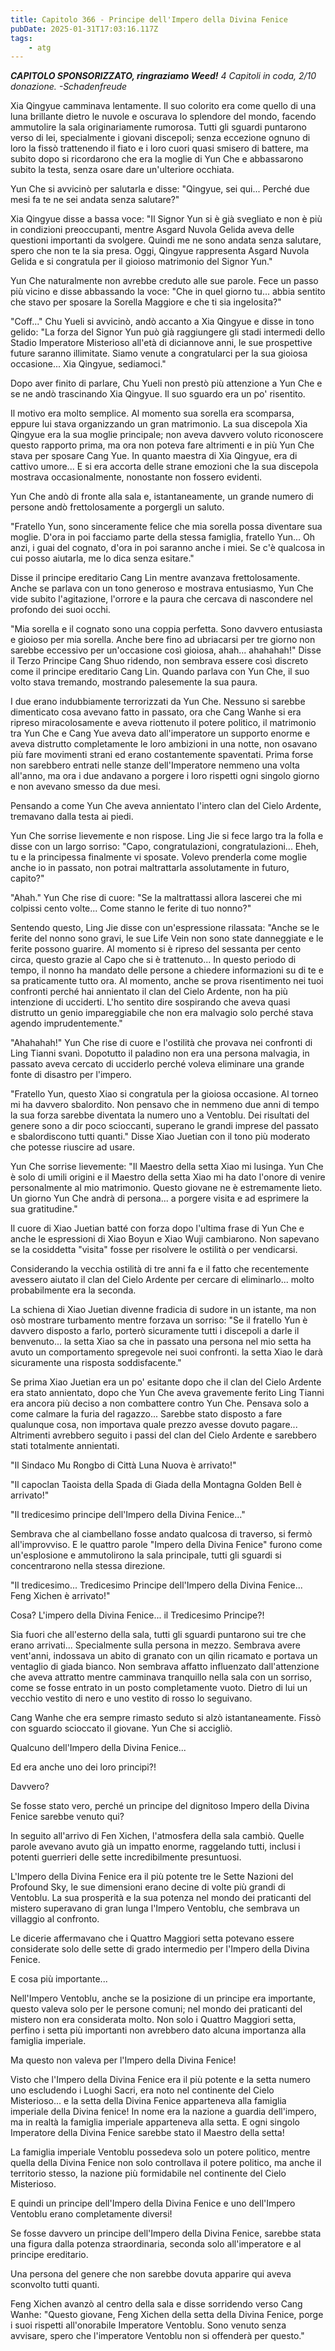 ```yaml
---
title: Capitolo 366 - Principe dell'Impero della Divina Fenice
pubDate: 2025-01-31T17:03:16.117Z
tags:
    - atg
---
```



<em><strong>CAPITOLO SPONSORIZZATO, ringraziamo Weed!</strong>
4 Capitoli in coda, 2/10 donazione.</em>
<em>-Schadenfreude</em>


Xia Qingyue camminava lentamente. Il suo colorito era come quello di una luna brillante dietro le nuvole e oscurava lo splendore del mondo, facendo ammutolire la sala originariamente rumorosa. Tutti gli sguardi puntarono verso di lei, specialmente i giovani discepoli; senza eccezione ognuno di loro la fissò trattenendo il fiato e i loro cuori quasi smisero di battere, ma subito dopo si ricordarono che era la moglie di Yun Che e abbassarono subito la testa, senza osare dare un'ulteriore occhiata.


Yun Che si avvicinò per salutarla e disse: "Qingyue, sei qui... Perché due mesi fa te ne sei andata senza salutare?"


Xia Qingyue disse a bassa voce: "Il Signor Yun si è già svegliato e non è più in condizioni preoccupanti, mentre Asgard Nuvola Gelida aveva delle questioni importanti da svolgere. Quindi me ne sono andata senza salutare, spero che non te la sia presa.
Oggi, Qingyue rappresenta Asgard Nuvola Gelida e si congratula per il gioioso matrimonio del Signor Yun."


Yun Che naturalmente non avrebbe creduto alle sue parole. Fece un passo più vicino e disse abbassando la voce: "Che in quel giorno tu... abbia sentito che stavo per sposare la Sorella Maggiore e che ti sia ingelosita?"


"Coff..." Chu Yueli si avvicinò, andò accanto a Xia Qingyue e disse in tono gelido: "La forza del Signor Yun può già raggiungere gli stadi intermedi dello Stadio Imperatore Misterioso all'età di diciannove anni, le sue prospettive future saranno illimitate. Siamo venute a congratularci per la sua gioiosa occasione... Xia Qingyue, sediamoci."


Dopo aver finito di parlare, Chu Yueli non prestò più attenzione a Yun Che e se ne andò trascinando Xia Qingyue. Il suo sguardo era un po' risentito.


Il motivo era molto semplice. Al momento sua sorella era scomparsa, eppure lui stava organizzando un gran matrimonio. La sua discepola Xia Qingyue era la sua moglie principale; non aveva davvero voluto riconoscere questo rapporto prima, ma ora non poteva fare altrimenti e in più Yun Che stava per sposare Cang Yue. In quanto maestra di Xia Qingyue, era di cattivo umore... E si era accorta delle strane emozioni che la sua discepola mostrava occasionalmente, nonostante non fossero evidenti.


Yun Che andò di fronte alla sala e, istantaneamente, un grande numero di persone andò frettolosamente a porgergli un saluto.


"Fratello Yun, sono sinceramente felice che mia sorella possa diventare sua moglie. D'ora in poi facciamo parte della stessa famiglia, fratello Yun... Oh anzi, i guai del cognato, d'ora in poi saranno anche i miei. Se c'è qualcosa in cui posso aiutarla, me lo dica senza esitare."


Disse il principe ereditario Cang Lin mentre avanzava frettolosamente. Anche se parlava con un tono generoso e mostrava entusiasmo, Yun Che vide subito l'agitazione, l'orrore e la paura che cercava di nascondere nel profondo dei suoi occhi.


"Mia sorella e il cognato sono una coppia perfetta. Sono davvero entusiasta e gioioso per mia sorella.
Anche bere fino ad ubriacarsi per tre giorno non sarebbe eccessivo per un'occasione così gioiosa, ahah... ahahahah!" Disse il Terzo Principe Cang Shuo ridendo, non sembrava essere così discreto come il principe ereditario Cang Lin. Quando parlava con Yun Che, il suo volto stava tremando, mostrando palesemente la sua paura.


I due erano indubbiamente terrorizzati da Yun Che. Nessuno si sarebbe dimenticato cosa avevano fatto in passato, ora che Cang Wanhe si era ripreso miracolosamente e aveva riottenuto il potere politico, il matrimonio tra Yun Che e Cang Yue aveva dato all'imperatore un supporto enorme e aveva distrutto completamente le loro ambizioni in una notte, non osavano più fare movimenti strani ed erano costantemente spaventati.
Prima forse non sarebbero entrati nelle stanze dell'Imperatore nemmeno una volta all'anno, ma ora i due andavano a porgere i loro rispetti ogni singolo giorno e non avevano smesso da due mesi.


Pensando a come Yun Che aveva annientato l'intero clan del Cielo Ardente, tremavano dalla testa ai piedi.


Yun Che sorrise lievemente e non rispose. Ling Jie si fece largo tra la folla e disse con un largo sorriso: "Capo, congratulazioni, congratulazioni... Eheh, tu e la principessa finalmente vi sposate.
Volevo prenderla come moglie anche io in passato, non potrai maltrattarla assolutamente in futuro, capito?"


"Ahah." Yun Che rise di cuore: "Se la maltrattassi allora lascerei che mi colpissi cento volte... Come stanno le ferite di tuo nonno?"


Sentendo questo, Ling Jie disse con un'espressione rilassata: "Anche se le ferite del nonno sono gravi, le sue Life Vein non sono state danneggiate e le ferite possono guarire. Al momento si è ripreso del sessanta per cento circa, questo grazie al Capo che si è trattenuto... In questo periodo di tempo, il nonno ha mandato delle persone a chiedere informazioni su di te e sa praticamente tutto ora. Al momento, anche se prova risentimento nei tuoi confronti perché hai annientato il clan del Cielo Ardente, non ha più intenzione di ucciderti. L'ho sentito dire sospirando che aveva quasi distrutto un genio impareggiabile che non era malvagio solo perché stava agendo imprudentemente."


"Ahahahah!" Yun Che rise di cuore e l'ostilità che provava nei confronti di Ling Tianni svanì. Dopotutto il paladino non era una persona malvagia, in passato aveva cercato di ucciderlo perché voleva eliminare una grande fonte di disastro per l'impero.


"Fratello Yun, questo Xiao si congratula per la gioiosa occasione. Al torneo mi ha davvero sbalordito. Non pensavo che in nemmeno due anni di tempo la sua forza sarebbe diventata la numero uno a Ventoblu. Dei risultati del genere sono a dir poco scioccanti, superano le grandi imprese del passato e sbalordiscono tutti quanti." Disse Xiao Juetian con il tono più moderato che potesse riuscire ad usare.


Yun Che sorrise lievemente: "Il Maestro della setta Xiao mi lusinga. Yun Che è solo di umili origini e il Maestro della setta Xiao mi ha dato l'onore di venire personalmente al mio matrimonio. Questo giovane ne è estremamente lieto. Un giorno Yun Che andrà di persona... a porgere visita e ad esprimere la sua gratitudine."


Il cuore di Xiao Juetian batté con forza dopo l'ultima frase di Yun Che e anche le espressioni di Xiao Boyun e Xiao Wuji cambiarono. Non sapevano se la cosiddetta "visita" fosse per risolvere le ostilità o per vendicarsi.


Considerando la vecchia ostilità di tre anni fa e il fatto che recentemente avessero aiutato il clan del Cielo Ardente per cercare di eliminarlo... molto probabilmente era la seconda.


La schiena di Xiao Juetian divenne fradicia di sudore in un istante, ma non osò mostrare turbamento mentre forzava un sorriso: "Se il fratello Yun è davvero disposto a farlo, porterò sicuramente tutti i discepoli a darle il benvenuto... la setta Xiao sa che in passato una persona nel mio setta ha avuto un comportamento spregevole nei suoi confronti. la setta Xiao le darà sicuramente una risposta soddisfacente."


Se prima Xiao Juetian era un po' esitante dopo che il clan del Cielo Ardente era stato annientato, dopo che Yun Che aveva gravemente ferito Ling Tianni era ancora più deciso a non combattere contro Yun Che. Pensava solo a come calmare la furia del ragazzo... Sarebbe stato disposto a fare qualunque cosa, non importava quale prezzo avesse dovuto pagare... Altrimenti avrebbero seguito i passi del clan del Cielo Ardente e sarebbero stati totalmente annientati.


"Il Sindaco Mu Rongbo di Città Luna Nuova è arrivato!"


"Il capoclan Taoista della Spada di Giada della Montagna Golden Bell è arrivato!"


"Il tredicesimo principe dell'Impero della Divina Fenice..."


Sembrava che al ciambellano fosse andato qualcosa di traverso, si fermò all'improvviso. E le quattro parole "Impero della Divina Fenice" furono come un'esplosione e ammutolirono la sala principale, tutti gli sguardi si concentrarono nella stessa direzione.


"Il tredicesimo... Tredicesimo Principe dell'Impero della Divina Fenice... Feng Xichen è arrivato!"


Cosa? L'impero della Divina Fenice... il Tredicesimo Principe?!


Sia fuori che all'esterno della sala, tutti gli sguardi puntarono sui tre che erano arrivati... Specialmente sulla persona in mezzo. Sembrava avere vent'anni, indossava un abito di granato con un qilin ricamato e portava un ventaglio di giada bianco. Non sembrava affatto influenzato dall'attenzione che aveva attratto mentre camminava tranquillo nella sala con un sorriso, come se fosse entrato in un posto completamente vuoto. Dietro di lui un vecchio vestito di nero e uno vestito di rosso lo seguivano.


Cang Wanhe che era sempre rimasto seduto si alzò istantaneamente. Fissò con sguardo scioccato il giovane.
Yun Che si accigliò.


Qualcuno dell'Impero della Divina Fenice...


Ed era anche uno dei loro principi?!


Davvero?


Se fosse stato vero, perché un principe del dignitoso Impero della Divina Fenice sarebbe venuto qui?


In seguito all'arrivo di Fen Xichen, l'atmosfera della sala cambiò. Quelle parole avevano avuto già un impatto enorme, raggelando tutti, inclusi i potenti guerrieri delle sette incredibilmente presuntuosi.


L'Impero della Divina Fenice era il più potente tre le Sette Nazioni del Profound Sky, le sue dimensioni erano decine di volte più grandi di Ventoblu. La sua prosperità e la sua potenza nel mondo dei praticanti del mistero superavano di gran lunga l'Impero Ventoblu, che sembrava un villaggio al confronto.


Le dicerie affermavano che i Quattro Maggiori setta potevano essere considerate solo delle sette di grado intermedio per l'Impero della Divina Fenice.


E cosa più importante...


Nell'Impero Ventoblu, anche se la posizione di un principe era importante, questo valeva solo per le persone comuni; nel mondo dei praticanti del mistero non era considerata molto. Non solo i Quattro Maggiori setta, perfino i setta più importanti non avrebbero dato alcuna importanza alla famiglia imperiale.


Ma questo non valeva per l'Impero della Divina Fenice!


Visto che l'Impero della Divina Fenice era il più potente e la setta numero uno escludendo i Luoghi Sacri, era noto nel continente del Cielo Misterioso... e la setta della Divina Fenice apparteneva alla famiglia imperiale della Divina fenice! In nome era la nazione a guardia dell'impero, ma in realtà la famiglia imperiale apparteneva alla setta. E ogni singolo Imperatore della Divina Fenice sarebbe stato il Maestro della setta!


La famiglia imperiale Ventoblu possedeva solo un potere politico, mentre quella della Divina Fenice non solo controllava il potere politico, ma anche il territorio stesso, la nazione più formidabile nel continente del Cielo Misterioso.


E quindi un principe dell'Impero della Divina Fenice e uno dell'Impero Ventoblu erano completamente diversi!


Se fosse davvero un principe dell'Impero della Divina Fenice, sarebbe stata una figura dalla potenza straordinaria, seconda solo all'imperatore e al principe ereditario.


Una persona del genere che non sarebbe dovuta apparire qui aveva sconvolto tutti quanti.


Feng Xichen avanzò al centro della sala e disse sorridendo verso Cang Wanhe: "Questo giovane, Feng Xichen della setta della Divina Fenice, porge i suoi rispetti all'onorabile Imperatore Ventoblu. Sono venuto senza avvisare, spero che l'imperatore Ventoblu non si offenderà per questo."
                                


                                



